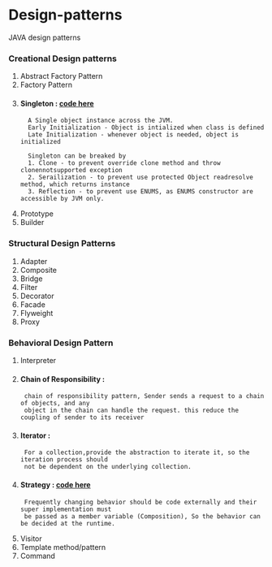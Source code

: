 # Design-patterns
JAVA design patterns

### Creational Design patterns
1. Abstract Factory Pattern
2. Factory Pattern
3. #### Singleton : [code here](https://github.com/kdheeraj-cse/design-patterns/tree/main/src/org/dheeraj/creational/singleton)
         A Single object instance across the JVM.
         Early Initialization - Object is intialized when class is defined
         Late Initialization - whenever object is needed, object is initialized
         
         Singleton can be breaked by
         1. Clone - to prevent override clone method and throw clonennotsupported exception
         2. Serailization - to prevent use protected Object readresolve method, which returns instance
         3. Reflection - to prevent use ENUMS, as ENUMS constructor are accessible by JVM only.
         
4. Prototype
5. Builder

### Structural Design Patterns
1. Adapter
2. Composite
3. Bridge
4. Filter
5. Decorator
6. Facade
7. Flyweight
8. Proxy

### Behavioral Design Pattern
1. Interpreter
2. #### Chain of Responsibility : 
        chain of responsibility pattern, Sender sends a request to a chain of objects, and any 
        object in the chain can handle the request. this reduce the coupling of sender to its receiver
3. #### Iterator : 
        For a collection,provide the abstraction to iterate it, so the iteration process should 
        not be dependent on the underlying collection.
4. #### Strategy : [code here](https://github.com/kdheeraj-cse/design-patterns/tree/main/src/org/dheeraj/behavioral/strategy) 
        Frequently changing behavior should be code externally and their super implementation must
        be passed as a member variable (Composition), So the behavior can be decided at the runtime.
5. Visitor
6. Template method/pattern
7. Command


